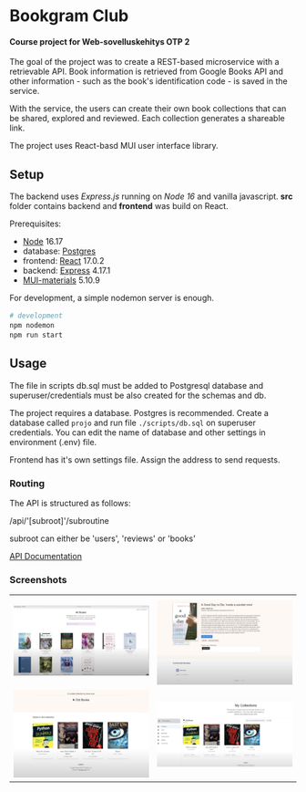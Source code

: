 # Bookgram Club 

#### Course project for Web-sovelluskehitys OTP 2

The goal of the project was to create a REST-based microservice with a retrievable API. Book information
is retrieved from Google Books API and other information - such as the book's identification code - is saved in
the service.

With the service, the users can create their own book collections that can be shared, explored and reviewed. Each collection generates a shareable link.

The project uses React-basd MUI user interface library.


## Setup

The backend uses *Express.js* running on *Node 16* and vanilla javascript. **src** folder contains backend and **frontend** was build on React.

Prerequisites:
- [Node](https://nodejs.org/en/) 16.17
- database: [Postgres](https://www.postgresql.org/)
- frontend: [React](https://react.dev) 17.0.2
- backend: [Express](https://expressjs.com) 4.17.1
- [MUI-materials](https://mui.com) 5.10.9


For development, a simple nodemon server is enough.
```bash
# development 
npm nodemon
npm run start
```


## Usage
The file in scripts db.sql must be added to Postgresql database and superuser/credentials must be also created for the schemas and db.

The project requires a database. Postgres is recommended. Create a database called `projo` and run file `./scripts/db.sql` on superuser credentials. You can edit the name of database and other settings in environment (.env) file.

Frontend has it's own settings file. Assign the address to send requests.


### Routing

The API is structured as follows:

/api/'[subroot]'/subroutine

subroot can either be 'users', 'reviews' or 'books'

[API Documentation](https://documenter.getpostman.com/view/23898922/2s847HQtLf)


### Screenshots


<table>
  <tr>
  	<td align="center">
      <img src="docs/screenshots/search.png" alt="SearchBook" width="500"/>
    </td>
    <td align="center">
      <img src="docs/screenshots/bookdesc.png" alt="BookProfile" width="500"/>
    </td>
  </tr>
  <tr>
  	<td align="center">
      <img src="docs/screenshots/collection.png" alt="BookCollection" width="500"/>
    </td>
    <td align="center">
      <img src="docs/screenshots/collections.png" alt="BookDashboard" width="500"/>
    </td>
  </tr>
</table>
